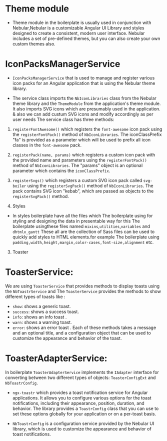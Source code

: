 # Theme module

- Theme module in the boilerplate is usually used in conjunction with Nebular,Nebular is a customizable Angular UI Library and styles designed to create a consistent, modern user interface. Nebular includes a set of pre-defined themes, but you can also create your own custom themes also.

# IconPacksManagerService

- `IconPacksManagerService` that is used to manage and register various icon packs for an Angular application that is using the Nebular theme library.

- The service class imports the `NbIconLibraries` class from the Nebular theme library and the `ThemeModule` from
  the application's theme module. It also imports SVG icons which are presumably used in the application. & also we can add custum SVG icons and modify accordingly as per user needs
  The service class has three methods:

1. `registerFontAwesome()` which registers the `font-awesome` icon pack using the `registerFontPack()` method of
   `NbIconLibraries`. The iconClassPrefix "fa" is provided as a parameter which will be used to prefix all icon classes in the `font-awesome` pack.

2. `registerPack(name, params)` which registers a custom icon pack with the provided name and parameters using
   the `registerFontPack()` method of `NbIconLibraries`. The "params" object is an optional parameter which contains the `iconClassPrefix`.

3. `registerSvgs()` which registers a custom SVG icon pack called `svg-boiler` using the `registerSvgPack()`
   method of `NbIconLibraries`. The pack contains SVG icon "kebab", which are passed as objects to the `registerSvgPack()` method.

4. Styles

- In styles boilerplate have all the files which The boilerplate using for styling and designing the data 
  in presentable way for this The boilerplate usingthese files named `mixins`,`utilities`,`variables` and `dhtmlx_gantt` These all are the collection of Sass files can be used to quickly add styles to HTML elements.for example The boilerplate using `padding,width,height,margin,color-cases,font-size,alignment` etc.

3. Toaster

# ToasterService:

We are using `ToasterService` that provides methods to display toasts using the `NbToastrService` and
The `ToasterService` provides the methods to show different types of toasts like :
- `show`: shows a generic toast.
- `success`: shows a success toast.
- `info`: shows an info toast .
- `warn`: shows a warning toast.
- `error`: shows an error toast .
  Each of these methods takes a message and an optional title, and a configuration object that can be used to customize the appearance and behavior of the toast.

# ToasterAdapterService:

In boilerplate `ToasterAdapterService` implements the `IAdapter` interface for converting between two different types of objects: `ToasterConfigExt` and `NbToastrConfig`.

- `ngx-toastr` which provides a toast notification service for Angular applications. It allows you to configure various options for the toast notifications, including their appearance, position, duration, and behavior. The library provides a `ToastrConfig` class that you can use to set these options globally for your application or on a per-toast basis.

- `NbToastrConfig` is a configuration service provided by the Nebular UI library, which is used to customize the appearance and behavior of toast notifications.
